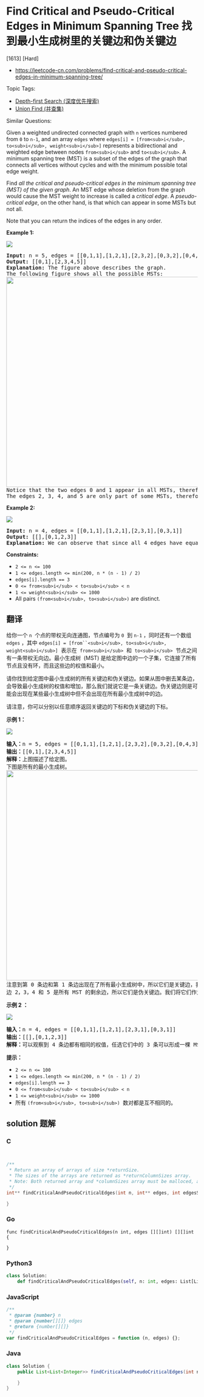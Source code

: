 # Find Critical and Pseudo-Critical Edges in Minimum Spanning Tree 找到最小生成树里的关键边和伪关键边

[1613] [Hard]

- https://leetcode-cn.com/problems/find-critical-and-pseudo-critical-edges-in-minimum-spanning-tree/

Topic Tags:

- [Depth-first Search (深度优先搜索)](https://leetcode-cn.com/tag/depth-first-search/)
- [Union Find (并查集)](https://leetcode-cn.com/tag/union-find/)

Similar Questions:

Given a weighted undirected connected graph with `n` vertices numbered from `0` to `n-1`, and an array `edges` where `edges[i] = [from<sub>i</sub>, to<sub>i</sub>, weight<sub>i</sub>]` represents a bidirectional and weighted edge between nodes `from<sub>i</sub>` and `to<sub>i</sub>`. A minimum spanning tree (MST) is a subset of the edges of the graph that connects all vertices without cycles and with the minimum possible total edge weight.

Find _all the critical and pseudo-critical edges in the minimum spanning tree (MST) of the given graph_. An MST edge whose deletion from the graph would cause the MST weight to increase is called a *critical edge*. A _pseudo-critical edge_, on the other hand, is that which can appear in some MSTs but not all.

Note that you can return the indices of the edges in any order.

**Example 1:**

![](https://assets.leetcode.com/uploads/2020/06/04/ex1.png)

<pre><strong>Input:</strong> n = 5, edges = [[0,1,1],[1,2,1],[2,3,2],[0,3,2],[0,4,3],[3,4,3],[1,4,6]]
<strong>Output:</strong> [[0,1],[2,3,4,5]]
<strong>Explanation:</strong> The figure above describes the graph.
The following figure shows all the possible MSTs:
<img alt="" src="https://assets.leetcode.com/uploads/2020/06/04/msts.png" style="width: 540px; height: 553px;">
Notice that the two edges 0 and 1 appear in all MSTs, therefore they are critical edges, so we return them in the first list of the output.
The edges 2, 3, 4, and 5 are only part of some MSTs, therefore they are considered pseudo-critical edges. We add them to the second list of the output.
</pre>

**Example 2:**

![](https://assets.leetcode.com/uploads/2020/06/04/ex2.png)

<pre><strong>Input:</strong> n = 4, edges = [[0,1,1],[1,2,1],[2,3,1],[0,3,1]]
<strong>Output:</strong> [[],[0,1,2,3]]
<strong>Explanation:</strong> We can observe that since all 4 edges have equal weight, choosing any 3 edges from the given 4 will yield an MST. Therefore all 4 edges are pseudo-critical.
</pre>

**Constraints:**

- `2 <= n <= 100`
- `1 <= edges.length <= min(200, n * (n - 1) / 2)`
- `edges[i].length == 3`
- `0 <= from<sub>i</sub> < to<sub>i</sub> < n`
- `1 <= weight<sub>i</sub> <= 1000`
- All pairs `(from<sub>i</sub>, to<sub>i</sub>)` are distinct.

## 翻译

给你一个 `n`  个点的带权无向连通图，节点编号为 `0`  到 `n-1` ，同时还有一个数组 `edges` ，其中 ` edges[i] = [from``<sub>i</sub>, to<sub>i</sub>, weight<sub>i</sub>] `  表示在  `from<sub>i</sub>`  和  `to<sub>i</sub>`  节点之间有一条带权无向边。最小生成树  (MST) 是给定图中边的一个子集，它连接了所有节点且没有环，而且这些边的权值和最小。

请你找到给定图中最小生成树的所有关键边和伪关键边。如果从图中删去某条边，会导致最小生成树的权值和增加，那么我们就说它是一条关键边。伪关键边则是可能会出现在某些最小生成树中但不会出现在所有最小生成树中的边。

请注意，你可以分别以任意顺序返回关键边的下标和伪关键边的下标。

**示例 1：**

![](https://assets.leetcode-cn.com/aliyun-lc-upload/uploads/2020/06/21/ex1.png)

<pre><strong>输入：</strong>n = 5, edges = [[0,1,1],[1,2,1],[2,3,2],[0,3,2],[0,4,3],[3,4,3],[1,4,6]]
<strong>输出：</strong>[[0,1],[2,3,4,5]]
<strong>解释：</strong>上图描述了给定图。
下图是所有的最小生成树。
<img alt="" src="https://assets.leetcode-cn.com/aliyun-lc-upload/uploads/2020/06/21/msts.png" style="height: 553px; width: 540px;">
注意到第 0 条边和第 1 条边出现在了所有最小生成树中，所以它们是关键边，我们将这两个下标作为输出的第一个列表。
边 2，3，4 和 5 是所有 MST 的剩余边，所以它们是伪关键边。我们将它们作为输出的第二个列表。
</pre>

**示例 2 ：**

![](https://assets.leetcode-cn.com/aliyun-lc-upload/uploads/2020/06/21/ex2.png)

<pre><strong>输入：</strong>n = 4, edges = [[0,1,1],[1,2,1],[2,3,1],[0,3,1]]
<strong>输出：</strong>[[],[0,1,2,3]]
<strong>解释：</strong>可以观察到 4 条边都有相同的权值，任选它们中的 3 条可以形成一棵 MST 。所以 4 条边都是伪关键边。
</pre>

**提示：**

- `2 <= n <= 100`
- `1 <= edges.length <= min(200, n * (n - 1) / 2)`
- `edges[i].length == 3`
- `0 <= from<sub>i</sub> < to<sub>i</sub> < n`
- `1 <= weight<sub>i</sub> <= 1000`
- 所有 `(from<sub>i</sub>, to<sub>i</sub>)`  数对都是互不相同的。

## solution 题解

### C

```c


/**
 * Return an array of arrays of size *returnSize.
 * The sizes of the arrays are returned as *returnColumnSizes array.
 * Note: Both returned array and *columnSizes array must be malloced, assume caller calls free().
 */
int** findCriticalAndPseudoCriticalEdges(int n, int** edges, int edgesSize, int* edgesColSize, int* returnSize, int** returnColumnSizes){

}
```

### Go

```golang
func findCriticalAndPseudoCriticalEdges(n int, edges [][]int) [][]int {

}
```

### Python3

```python
class Solution:
    def findCriticalAndPseudoCriticalEdges(self, n: int, edges: List[List[int]]) -> List[List[int]]:
```

### JavaScript

```javascript
/**
 * @param {number} n
 * @param {number[][]} edges
 * @return {number[][]}
 */
var findCriticalAndPseudoCriticalEdges = function (n, edges) {};
```

### Java

```java
class Solution {
    public List<List<Integer>> findCriticalAndPseudoCriticalEdges(int n, int[][] edges) {

    }
}
```

